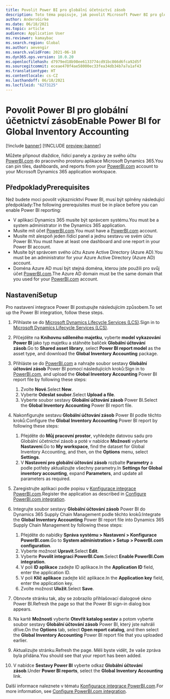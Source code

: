 ```yaml
---
title: Povolit Power BI pro globální účetnictví zásob
description: Toto téma popisuje, jak povolit Microsoft Power BI pro globální účtování zásob.
author: AndersGirke
ms.date: 06/18/2021
ms.topic: article
audience: Application User
ms.reviewer: kamaybac
ms.search.region: Global
ms.author: aevengir
ms.search.validFrom: 2021-06-18
ms.dyn365.ops.version: 10.0.20
ms.openlocfilehash: d7979ed18b98ee6133774cd91bc866d6fca92d5f
ms.sourcegitcommit: eceae470f4ae58000ec33fea34db34b7a7a1af43
ms.translationtype: HT
ms.contentlocale: cs-CZ
ms.lasthandoff: 06/18/2021
ms.locfileid: "6273125"
---
```

# <a name="enable-power-bi-for-global-inventory-accounting"></a><span data-ttu-id="e7d61-103">Povolit Power BI pro globální účetnictví zásob</span><span class="sxs-lookup"><span data-stu-id="e7d61-103">Enable Power BI for Global Inventory Accounting</span></span>

[!include [banner](../includes/banner.md)]
[!INCLUDE [preview-banner](../includes/preview-banner.md)]

<span data-ttu-id="e7d61-104">Můžete připnout dlaždice, řídicí panely a zprávy ze svého účtu [PowerBI.com](https://powerbi.com/) do pracovního prostoru aplikace Microsoft Dynamics 365.</span><span class="sxs-lookup"><span data-stu-id="e7d61-104">You can pin tiles, dashboards, and reports from your [PowerBI.com](https://powerbi.com/) account to your Microsoft Dynamics 365 application workspace.</span></span>

## <a name="prerequisites"></a><span data-ttu-id="e7d61-105">Předpoklady</span><span class="sxs-lookup"><span data-stu-id="e7d61-105">Prerequisites</span></span>

<span data-ttu-id="e7d61-106">Než budete moci povolit výkaznicktví Power BI, musí být splněny následující předpoklady:</span><span class="sxs-lookup"><span data-stu-id="e7d61-106">The following prerequisites must be in place before you can enable Power BI reporting:</span></span>

- <span data-ttu-id="e7d61-107">V aplikaci Dynamics 365 musíte být správcem systému.</span><span class="sxs-lookup"><span data-stu-id="e7d61-107">You must be a system administrator in the Dynamics 365 application.</span></span>
- <span data-ttu-id="e7d61-108">Musíte mít účet [PowerBI.com](https://powerbi.com/).</span><span class="sxs-lookup"><span data-stu-id="e7d61-108">You must have a [PowerBI.com](https://powerbi.com/) account.</span></span>
- <span data-ttu-id="e7d61-109">Musíte mít alespoň jeden řídicí panel a jednu sestavu ve svém účtu Power BI.</span><span class="sxs-lookup"><span data-stu-id="e7d61-109">You must have at least one dashboard and one report in your Power BI account.</span></span>
- <span data-ttu-id="e7d61-110">Musíte být správcem svého účtu Azure Active Directory (Azure AD).</span><span class="sxs-lookup"><span data-stu-id="e7d61-110">You must be an administrator for your Azure Active Directory (Azure AD) account.</span></span>
- <span data-ttu-id="e7d61-111">Doména Azure AD musí být stejná doména, kterou jste použili pro svůj účet [PowerBI.com](https://powerbi.com/).</span><span class="sxs-lookup"><span data-stu-id="e7d61-111">The Azure AD domain must be the same domain that you used for your [PowerBI.com](https://powerbi.com/) account.</span></span>

## <a name="setup"></a><span data-ttu-id="e7d61-112">Nastavení</span><span class="sxs-lookup"><span data-stu-id="e7d61-112">Setup</span></span>

<span data-ttu-id="e7d61-113">Pro nastavení integrace Power BI postupujte následujícím způsobem.</span><span class="sxs-lookup"><span data-stu-id="e7d61-113">To set up the Power BI integration, follow these steps.</span></span>

1. <span data-ttu-id="e7d61-114">Přihlaste se do [Microsoft Dynamics Lifecycle Services (LCS)](https://lcs.dynamics.com/Logon/Index).</span><span class="sxs-lookup"><span data-stu-id="e7d61-114">Sign in to [Microsoft Dynamics Lifecycle Services (LCS)](https://lcs.dynamics.com/Logon/Index).</span></span>
1. <span data-ttu-id="e7d61-115">Přčejděte na **Knihovnu sdíleného majetku**, vyberte **model vykazování Power BI** jako typ majetku a stáhněte balíček **Globální účtování zásob**.</span><span class="sxs-lookup"><span data-stu-id="e7d61-115">Go to **Shared asset library**, select **Power BI report model** as the asset type, and download the **Global Inventory Accounting** package.</span></span> 
1. <span data-ttu-id="e7d61-116">Přihláste se do [PowerBI.com](https://app.powerbi.com/) a nahrajte soubor sestavy **Globální účtování zásob** Power BI pomocí následujících kroků:</span><span class="sxs-lookup"><span data-stu-id="e7d61-116">Sign in to [PowerBI.com](https://app.powerbi.com/), and upload the **Global Inventory Accounting** Power BI report file by following these steps:</span></span>

    1. <span data-ttu-id="e7d61-117">Zvolte **Nové**.</span><span class="sxs-lookup"><span data-stu-id="e7d61-117">Select **New**.</span></span>
    1. <span data-ttu-id="e7d61-118">Vyberte **Odeslat soubor**.</span><span class="sxs-lookup"><span data-stu-id="e7d61-118">Select **Upload a file**.</span></span>
    1. <span data-ttu-id="e7d61-119">Vyberte soubor sestavy **Globální účtování zásob** Power BI.</span><span class="sxs-lookup"><span data-stu-id="e7d61-119">Select the **Global Inventory Accounting** Power BI report file.</span></span>

1. <span data-ttu-id="e7d61-120">Nakonfigurujte sestavu **Globální účtování zásob** Power BI podle těchto kroků:</span><span class="sxs-lookup"><span data-stu-id="e7d61-120">Configure the **Global Inventory Accounting** Power BI report by following these steps:</span></span>

    1. <span data-ttu-id="e7d61-121">Přejděte do **Můj pracovní prostor**, vyhledejte datovou sadu pro Globální účetnictví zásob a poté v nabídce **Možnosti** vyberte **Nastavení**.</span><span class="sxs-lookup"><span data-stu-id="e7d61-121">Go to **My workspace**, find the dataset for Global Inventory Accounting, and then, on the **Options** menu, select **Settings**.</span></span>
    1. <span data-ttu-id="e7d61-122">V **Nastavení pro globální účtování zásob** rozbalte **Parametry** a podle potřeby aktualizujte všechny parametry.</span><span class="sxs-lookup"><span data-stu-id="e7d61-122">In **Settings for Global inventory accounting**, expand **Parameters**, and update all parameters as required.</span></span>

1. <span data-ttu-id="e7d61-123">Zaregistrujte aplikaci podle popisu v [Konfigurace integrace PowerBI.com](../../fin-ops-core/dev-itpro/analytics/configure-power-bi-integration.md#registration-process).</span><span class="sxs-lookup"><span data-stu-id="e7d61-123">Register the application as described in [Configure PowerBI.com integration](../../fin-ops-core/dev-itpro/analytics/configure-power-bi-integration.md#registration-process).</span></span>
1. <span data-ttu-id="e7d61-124">Integrujte soubor sestavy **Globální účtování zásob** Power BI do Dynamics 365 Supply Chain Management podle těchto kroků:</span><span class="sxs-lookup"><span data-stu-id="e7d61-124">Integrate the **Global Inventory Accounting** Power BI report file into Dynamics 365 Supply Chain Management by following these steps:</span></span>

    1. <span data-ttu-id="e7d61-125">Přejděte do nabídky **Správa systému \> Nastavení \> Konfigurace PowerBI.com**.</span><span class="sxs-lookup"><span data-stu-id="e7d61-125">Go to **System administration \> Setup \> PowerBI.com configuration**.</span></span>
    1. <span data-ttu-id="e7d61-126">Vyberte možnost **Upravit**.</span><span class="sxs-lookup"><span data-stu-id="e7d61-126">Select **Edit**.</span></span>
    1. <span data-ttu-id="e7d61-127">Vyberte **Povolit integraci PowerBI.Com**.</span><span class="sxs-lookup"><span data-stu-id="e7d61-127">Select **Enable PowerBI.Com integration**.</span></span>
    1. <span data-ttu-id="e7d61-128">V poli **ID aplikace** zadejte ID aplikace.</span><span class="sxs-lookup"><span data-stu-id="e7d61-128">In the **Application ID** field, enter the application ID.</span></span>
    1. <span data-ttu-id="e7d61-129">V poli **Klíč aplikace** zadejte klíč aplikace.</span><span class="sxs-lookup"><span data-stu-id="e7d61-129">In the **Application key** field, enter the application key.</span></span>
    1. <span data-ttu-id="e7d61-130">Zvolte možnost **Uložit**.</span><span class="sxs-lookup"><span data-stu-id="e7d61-130">Select **Save**.</span></span>

1. <span data-ttu-id="e7d61-131">Obnovte stránku tak, aby se zobrazilo přihlašovací dialogové okno Power BI.</span><span class="sxs-lookup"><span data-stu-id="e7d61-131">Refresh the page so that the Power BI sign-in dialog box appears.</span></span>
1. <span data-ttu-id="e7d61-132">Na kartě **Možnosti** vyberte **Otevřít katalog sestav** a potom vyberte soubor sestavy **Globální účtování zásob** Power BI, který jste nahráli dříve.</span><span class="sxs-lookup"><span data-stu-id="e7d61-132">On the **Options** tab, select **Open report catalog**, and then select the **Global Inventory Accounting** Power BI report file that you uploaded earlier.</span></span>
1. <span data-ttu-id="e7d61-133">Aktualizujte stránku.</span><span class="sxs-lookup"><span data-stu-id="e7d61-133">Refresh the page.</span></span> <span data-ttu-id="e7d61-134">Měli byste vidět, že vaše zpráva byla přidána.</span><span class="sxs-lookup"><span data-stu-id="e7d61-134">You should see that your report has been added.</span></span>
1. <span data-ttu-id="e7d61-135">V nabídce **Sestavy Power BI** vyberte odkaz **Globální účtování zásob**.</span><span class="sxs-lookup"><span data-stu-id="e7d61-135">Under **Power BI reports**, select the **Global Inventory Accounting** link.</span></span>

<span data-ttu-id="e7d61-136">Další informace naleznete v tématu [Konfigurace integrace PowerBI.com](../../fin-ops-core/dev-itpro/analytics/configure-power-bi-integration.md).</span><span class="sxs-lookup"><span data-stu-id="e7d61-136">For more information, see [Configure PowerBI.com integration](../../fin-ops-core/dev-itpro/analytics/configure-power-bi-integration.md).</span></span>
